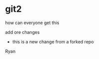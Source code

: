 # git2


how can everyone get this 


add ore changes 


- this is a new change from a forked repo


Ryan